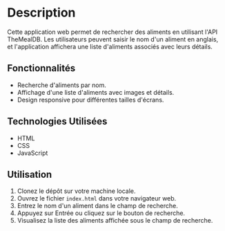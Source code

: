 # Description

Cette application web permet de rechercher des aliments en utilisant l'API TheMealDB. Les utilisateurs peuvent saisir le nom d'un aliment en anglais, et l'application affichera une liste d'aliments associés avec leurs détails.

## Fonctionnalités

- Recherche d'aliments par nom.
- Affichage d'une liste d'aliments avec images et détails.
- Design responsive pour différentes tailles d'écrans.

## Technologies Utilisées

- HTML
- CSS
- JavaScript

## Utilisation

1. Clonez le dépôt sur votre machine locale.
2. Ouvrez le fichier `index.html` dans votre navigateur web.
3. Entrez le nom d'un aliment dans le champ de recherche.
4. Appuyez sur Entrée ou cliquez sur le bouton de recherche.
5. Visualisez la liste des aliments affichée sous le champ de recherche.
